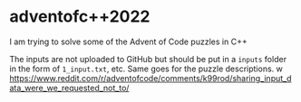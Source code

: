 # adventofc++2022
I am trying to solve some of the Advent of Code puzzles in C++

The inputs are not uploaded to GitHub but should be put in a `inputs` folder in the form of `1_input.txt`, etc.
Same goes for the puzzle descriptions.
w
https://www.reddit.com/r/adventofcode/comments/k99rod/sharing_input_data_were_we_requested_not_to/